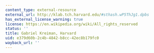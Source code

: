 ```yaml
---
content_type: external-resource
external_url: http://klab.tch.harvard.edu/#sthash.wP5ThJg1.dpbs
has_external_license_warning: true
license: https://en.wikipedia.org/wiki/All_rights_reserved
status: ''
title: Gabriel Kreiman, Harvard
uid: e379d60b-2c4b-4842-b8cc-42ec8b179fc0
wayback_url: ''
---
```

